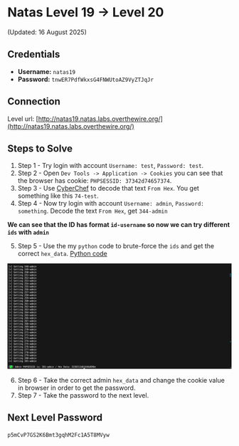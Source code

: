 # Natas Level 19 → Level 20
(Updated: 16 August 2025)

## Credentials
- **Username:** `natas19`
- **Password:** `tnwER7PdfWkxsG4FNWUtoAZ9VyZTJqJr`

## Connection
Level url: [http://natas19.natas.labs.overthewire.org/](http://natas19.natas.labs.overthewire.org/)

## Steps to Solve
1. Step 1 - Try login with account `Username: test`, `Password: test`.
2. Step 2 - Open `Dev Tools -> Application -> Cookies` you can see that the browser has cookie: `PHPSESSID: 37342d74657374`.
3. Step 3 - Use [CyberChef](https://gchq.github.io/CyberChef) to decode that text `From Hex`. You get something like this `74-test`.
4. Step 4 - Now try login with account `Username: admin`, `Password: something`. Decode the text `From Hex`, get `344-admin`

**We can see that the ID has format `id-username` so now we can try different `ids` with `admin`**

5. Step 5 - Use the my `python` code to brute-force the `ids` and get the correct `hex_data`. [Python code](../code/natas/level_19_to_20.py)

![Screenshot image](../screenshots/natas_level_19_to_20.png)

6. Step 6 - Take the correct admin `hex_data` and change the cookie value in browser in order to get the password.
7. Step 7 - Take the password to the next level.

## Next Level Password
`p5mCvP7GS2K6Bmt3gqhM2Fc1A5T8MVyw`